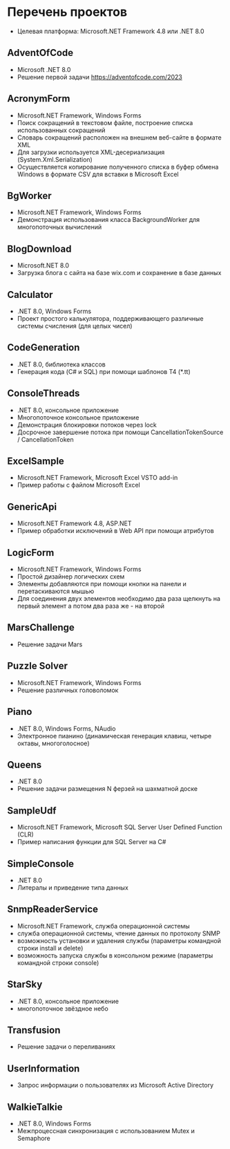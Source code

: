 # Перечень проектов

* Целевая платформа: Microsoft.NET Framework 4.8 или .NET 8.0

## AdventOfCode

* Microsoft .NET 8.0
* Решение первой задачи https://adventofcode.com/2023

## AcronymForm

* Microsoft.NET Framework, Windows Forms
* Поиск сокращений в текстовом файле, построение списка использованных сокращений
* Словарь сокращений расположен на внешнем веб-сайте в формате XML
* Для загрузки используется XML-десериализация (System.Xml.Serialization)
* Осуществляется копирование полученного списка в буфер обмена Windows в формате CSV для вставки в Microsoft Excel 

## BgWorker

* Microsoft.NET Framework, Windows Forms
* Демонстрация использования класса BackgroundWorker для многопоточных вычислений

## BlogDownload

* Microsoft.NET 8.0
* Загрузка блога с сайта на базе wix.com и сохранение в базе данных

## Calculator

* .NET 8.0, Windows Forms
* Проект простого калькулятора, поддерживающего различные системы счисления (для целых чисел)

## CodeGeneration

* .NET 8.0, библиотека классов
* Генерация кода (C# и SQL) при помощи шаблонов T4 (*.tt)

## ConsoleThreads

* .NET 8.0, консольное приложение
* Многопоточное консольное приложение 
* Демонстрация блокировки потоков через lock
* Досрочное завершение потока при помощи CancellationTokenSource / CancellationToken

## ExcelSample

* Microsoft.NET Framework, Microsoft Excel VSTO add-in
* Пример работы с файлом Microsoft Excel

## GenericApi

* Microsoft.NET Framework 4.8, ASP.NET
* Пример обработки исключений в Web API при помощи атрибутов

## LogicForm

* Microsoft.NET Framework, Windows Forms
* Простой дизайнер логических схем
* Элементы добавляются при помощи кнопки на панели и перетаскиваются мышью
* Для соединения двух элементов необходимо два раза щелкнуть на первый элемент а потом два раза же - на второй

## MarsChallenge

* Решение задачи Mars

## Puzzle Solver

* Microsoft.NET Framework, Windows Forms
* Решение различных головоломок

## Piano

* .NET 8.0, Windows Forms, NAudio
* Электронное пианино (динамическая генерация клавиш, четыре октавы, многоголосное)

## Queens

* .NET 8.0
* Решение задачи размещения N ферзей на шахматной доске

## SampleUdf

* Microsoft.NET Framework, Microsoft SQL Server User Defined Function (CLR)
* Пример написания функции для SQL Server на C#

## SimpleConsole

* .NET 8.0
* Литералы и приведение типа данных

## SnmpReaderService

* Microsoft.NET Framework, служба операционной системы
* служба операционной системы, чтение данных по протоколу SNMP
* возможность установки и удаления службы (параметры командной строки install и delete)
* возможность запуска службы в консольном режиме (параметры командной строки console) 

## StarSky

* .NET 8.0, консольное приложение
* многопоточное звёздное небо

## Transfusion

* Решение задачи о переливаниях

## UserInformation

* Запрос информации о пользователях из Microsoft Active Directory

## WalkieTalkie

* .NET 8.0, Windows Forms
* Межпроцессная синхронизация с использованием Mutex и Semaphore